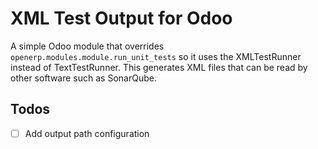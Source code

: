 # XML Test Output for Odoo
A simple Odoo module that overrides `openerp.modules.module.run_unit_tests` so it uses the XMLTestRunner instead of TextTestRunner. 
This generates XML files that can be read by other software such as SonarQube.

## Todos
- [ ] Add output path configuration